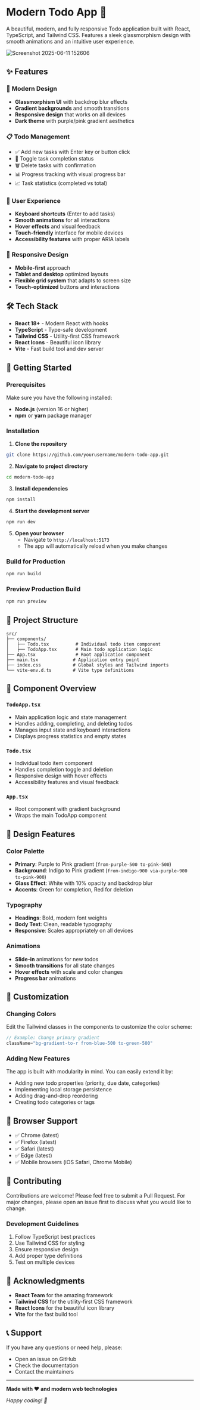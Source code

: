 # Modern Todo App 📝

A beautiful, modern, and fully responsive Todo application built with React, TypeScript, and Tailwind CSS. Features a sleek glassmorphism design with smooth animations and an intuitive user experience.


![Screenshot 2025-06-11 152606](https://github.com/user-attachments/assets/ff39d97a-6d32-4a17-a3a8-be9f3e81edd2)


## ✨ Features

### 🎨 **Modern Design**
- **Glassmorphism UI** with backdrop blur effects
- **Gradient backgrounds** and smooth transitions
- **Responsive design** that works on all devices
- **Dark theme** with purple/pink gradient aesthetics

### 📋 **Todo Management**
- ✅ Add new tasks with Enter key or button click
- 🔄 Toggle task completion status
- 🗑️ Delete tasks with confirmation
- 📊 Progress tracking with visual progress bar
- 📈 Task statistics (completed vs total)

### 🚀 **User Experience**
- **Keyboard shortcuts** (Enter to add tasks)
- **Smooth animations** for all interactions
- **Hover effects** and visual feedback
- **Touch-friendly** interface for mobile devices
- **Accessibility features** with proper ARIA labels

### 📱 **Responsive Design**
- **Mobile-first** approach
- **Tablet and desktop** optimized layouts
- **Flexible grid system** that adapts to screen size
- **Touch-optimized** buttons and interactions

## 🛠️ Tech Stack

- **React 18+** - Modern React with hooks
- **TypeScript** - Type-safe development
- **Tailwind CSS** - Utility-first CSS framework
- **React Icons** - Beautiful icon library
- **Vite** - Fast build tool and dev server

## 🚀 Getting Started

### Prerequisites

Make sure you have the following installed:
- **Node.js** (version 16 or higher)
- **npm** or **yarn** package manager

### Installation

1. **Clone the repository**
```bash
git clone https://github.com/yourusername/modern-todo-app.git
```

2. **Navigate to project directory**
```bash
cd modern-todo-app
```

3. **Install dependencies**
```bash
npm install
```

4. **Start the development server**
```bash
npm run dev
```

5. **Open your browser**
   - Navigate to `http://localhost:5173`
   - The app will automatically reload when you make changes

### Build for Production

```bash
npm run build
```

### Preview Production Build

```bash
npm run preview
```

## 📁 Project Structure

```
src/
├── components/
│   ├── Todo.tsx          # Individual todo item component
│   ├── TodoApp.tsx       # Main todo application logic
├── App.tsx               # Root application component
├── main.tsx             # Application entry point
├── index.css            # Global styles and Tailwind imports
└── vite-env.d.ts        # Vite type definitions
```

## 🎯 Component Overview

### `TodoApp.tsx`
- Main application logic and state management
- Handles adding, completing, and deleting todos
- Manages input state and keyboard interactions
- Displays progress statistics and empty states

### `Todo.tsx`
- Individual todo item component
- Handles completion toggle and deletion
- Responsive design with hover effects
- Accessibility features and visual feedback

### `App.tsx`
- Root component with gradient background
- Wraps the main TodoApp component

## 🎨 Design Features

### Color Palette
- **Primary**: Purple to Pink gradient (`from-purple-500 to-pink-500`)
- **Background**: Indigo to Pink gradient (`from-indigo-900 via-purple-900 to-pink-900`)
- **Glass Effect**: White with 10% opacity and backdrop blur
- **Accents**: Green for completion, Red for deletion

### Typography
- **Headings**: Bold, modern font weights
- **Body Text**: Clean, readable typography
- **Responsive**: Scales appropriately on all devices

### Animations
- **Slide-in** animations for new todos
- **Smooth transitions** for all state changes
- **Hover effects** with scale and color changes
- **Progress bar** animations

## 🔧 Customization

### Changing Colors
Edit the Tailwind classes in the components to customize the color scheme:

```typescript
// Example: Change primary gradient
className="bg-gradient-to-r from-blue-500 to-green-500"
```

### Adding New Features
The app is built with modularity in mind. You can easily extend it by:
- Adding new todo properties (priority, due date, categories)
- Implementing local storage persistence
- Adding drag-and-drop reordering
- Creating todo categories or tags

## 📱 Browser Support

- ✅ Chrome (latest)
- ✅ Firefox (latest)
- ✅ Safari (latest)
- ✅ Edge (latest)
- ✅ Mobile browsers (iOS Safari, Chrome Mobile)

## 🤝 Contributing

Contributions are welcome! Please feel free to submit a Pull Request. For major changes, please open an issue first to discuss what you would like to change.

### Development Guidelines
1. Follow TypeScript best practices
2. Use Tailwind CSS for styling
3. Ensure responsive design
4. Add proper type definitions
5. Test on multiple devices

## 🙏 Acknowledgments

- **React Team** for the amazing framework
- **Tailwind CSS** for the utility-first CSS framework
- **React Icons** for the beautiful icon library
- **Vite** for the fast build tool

## 📞 Support

If you have any questions or need help, please:
- Open an issue on GitHub
- Check the documentation
- Contact the maintainers

---

**Made with ❤️ and modern web technologies**

*Happy coding! 🚀*
